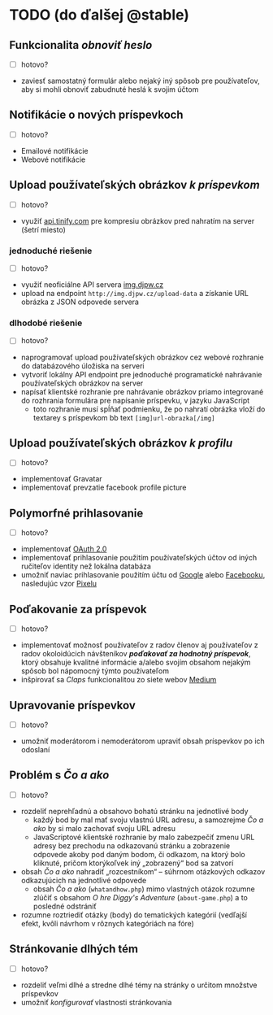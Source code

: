 # TODO (do ďalšej @stable)


## Funkcionalita _obnoviť heslo_

- [ ] hotovo?
* zaviesť samostatný formulár alebo nejaký iný spôsob pre používateľov, aby si mohli obnoviť zabudnuté heslá k svojim účtom


## Notifikácie o nových príspevkoch

- [ ] hotovo?
* Emailové notifikácie
* Webové notifikácie


## Upload používateľských obrázkov _k príspevkom_

- [ ] hotovo?
* využiť [api.tinify.com](https://tinypng.com/developers) pre kompresiu obrázkov pred nahratím na server (šetrí miesto)

### jednoduché riešenie

- [ ] hotovo?
* využiť neoficiálne API servera [img.djpw.cz](http://img.djpw.cz)
* upload na endpoint `http://img.djpw.cz/upload-data` a získanie URL obrázka z JSON odpovede servera

### dlhodobé riešenie

- [ ] hotovo?
* naprogramovať upload používateľských obrázkov cez webové rozhranie do databázového úložiska na serveri
* vytvoriť lokálny API endpoint pre jednoduché programatické nahrávanie používateľských obrázkov na server
* napísať klientské rozhranie pre nahrávanie obrázkov priamo integrované do rozhrania formulára pre napísanie príspevku, v jazyku JavaScript
  * toto rozhranie musí spĺňať podmienku, že po nahratí obrázka vloží do textarey s príspevkom bb text `[img]url-obrazka[/img]`


## Upload používateľských obrázkov _k profilu_

- [ ] hotovo?
* implementovať Gravatar
* implementovať prevzatie facebook profile picture


## Polymorfné prihlasovanie

- [ ] hotovo?
* implementovať [OAuth 2.0](https://oauth.net/2/)
* implementovať prihlasovanie použitím používateľských účtov od iných ručiteľov identity než lokálna databáza
* umožniť naviac prihlasovanie použitím účtu od [Google](https://www.google.com) alebo [Facebooku](http://fb.com), nasledujúc vzor [Pixelu](https://pixelfederation.com)


## Poďakovanie za príspevok

- [ ] hotovo?
* implementovať možnosť používateľov z radov členov aj používateľov z radov okoloidúcich návšteníkov _**poďakovať za hodnotný príspevok**_, ktorý obsahuje kvalitné informácie a/alebo svojím obsahom nejakým spôsob bol nápomocný týmto používateľom
* inšpirovať sa _Claps_ funkcionalitou zo siete webov [Medium](https://medium.com)


## Upravovanie príspevkov

- [ ] hotovo?
* umožniť moderátorom i nemoderátorom upraviť obsah príspevkov po ich odoslaní


## Problém s _Čo a ako_

- [ ] hotovo?
* rozdeliť neprehľadnú a obsahovo bohatú stránku na jednotlivé body
  * každý bod by mal mať svoju vlastnú URL adresu, a samozrejme _Čo a ako_ by si malo zachovať svoju URL adresu
  * JavaScriptové klientské rozhranie by malo zabezpečiť zmenu URL adresy bez prechodu na odkazovanú stránku a zobrazenie odpovede akoby pod daným bodom, či odkazom, na ktorý bolo kliknuté, pričom ktorýkoľvek iný „zobrazený“ bod sa zatvorí
* obsah _Čo a ako_ nahradiť „rozcestníkom“ – súhrnom otázkových odkazov odkazujúcich na jednotlivé odpovede
  * obsah _Čo a ako_ (`whatandhow.php`) mimo vlastných otázok rozumne zlúčiť s obsahom _O hre Diggy's Adventure_ (`about-game.php`) a to posledné odstrániť
* rozumne roztriediť otázky (body) do tematických kategórií (vedľajší efekt, kvôli návrhom v rôznych kategóriách na fóre)


## Stránkovanie dlhých tém

- [ ] hotovo?
* rozdeliť veľmi dlhé a stredne dlhé témy na stránky o určitom množstve príspevkov
* umožniť _konfigurovať_ vlastnosti stránkovania
